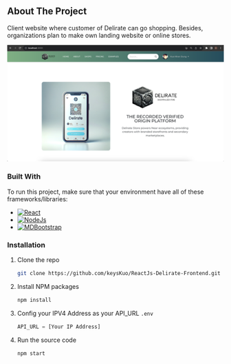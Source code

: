 <!-- ABOUT THE PROJECT -->
## About The Project

Client website where customer of Delirate can go shopping. Besides, organizations plan to make own landing website or online stores. 

<img src="public/capture.png">


### Built With

To run this project, make sure that your environment have all of these frameworks/libraries:

* [![React][React.js]][React-url]
* [![NodeJs][Node.js]][Node-url]
* [![MDBootstrap][MDBootstrap.js]][MDBootstrap-url]


### Installation

1. Clone the repo
   ```sh
   git clone https://github.com/keysKuo/ReactJs-Delirate-Frontend.git
   ```
2. Install NPM packages
   ```sh
   npm install
   ```
3. Config your IPV4 Address as your API_URL `.env`

   ```js
   API_URL = [Your IP Address]
   ```
4. Run the source code
   ```sh
   npm start
   ```


<!-- MARKDOWN LINKS & IMAGES -->
<!-- https://www.markdownguide.org/basic-syntax/#reference-style-links -->
[contributors-shield]: https://img.shields.io/github/contributors/othneildrew/Best-README-Template.svg?style=for-the-badge
[contributors-url]: https://github.com/othneildrew/Best-README-Template/graphs/contributors
[forks-shield]: https://img.shields.io/github/forks/othneildrew/Best-README-Template.svg?style=for-the-badge
[forks-url]: https://github.com/othneildrew/Best-README-Template/network/members
[stars-shield]: https://img.shields.io/github/stars/othneildrew/Best-README-Template.svg?style=for-the-badge
[stars-url]: https://github.com/othneildrew/Best-README-Template/stargazers
[issues-shield]: https://img.shields.io/github/issues/othneildrew/Best-README-Template.svg?style=for-the-badge
[issues-url]: https://github.com/othneildrew/Best-README-Template/issues
[license-shield]: https://img.shields.io/github/license/othneildrew/Best-README-Template.svg?style=for-the-badge
[license-url]: https://github.com/othneildrew/Best-README-Template/blob/master/LICENSE.txt
[linkedin-shield]: https://img.shields.io/badge/-LinkedIn-black.svg?style=for-the-badge&logo=linkedin&colorB=555
[linkedin-url]: https://linkedin.com/in/othneildrew
[product-screenshot]: images/screenshot.png
[Node.js]: https://img.shields.io/badge/node.js-6DA55F?style=for-the-badge&logo=node.js&logoColor=white
[Node-url]: https://nodejs.org/
[React.js]: https://img.shields.io/badge/React-20232A?style=for-the-badge&logo=react&logoColor=61DAFB
[React-url]: https://reactjs.org/
[MDBootstrap.js]: https://img.shields.io/badge/bootstrap-%238511FA.svg?style=for-the-badge&logo=bootstrap&logoColor=white
[MDBootstrap-url]: https://mdbootstrap.com/

